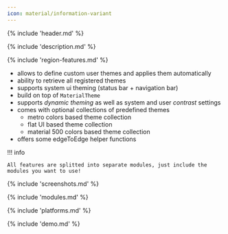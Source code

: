 ```yaml
---
icon: material/information-variant
---
```


{% include 'header.md' %}

{% include 'description.md' %}

{% include 'region-features.md' %}

* allows to define custom user themes and applies them automatically
* ability to retrieve all registered themes
* supports system ui theming (status bar + navigation bar)
* build on top of `MaterialTheme`
* supports *dynamic theming* as well as system and user *contrast* settings
* comes with optional collections of predefined themes
    * metro colors based theme collection
    * flat UI based theme collection
    * material 500 colors based theme collection
* offers some edgeToEdge helper functions

!!! info
    
    All features are splitted into separate modules, just include the modules you want to use!

{% include 'screenshots.md' %}

{% include 'modules.md' %}

{% include 'platforms.md' %}

{% include 'demo.md' %}